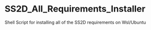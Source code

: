 # SS2D_All_Requirements_Installer
Shell Script for installing all of the SS2D requirements on Wsl/Ubuntu
